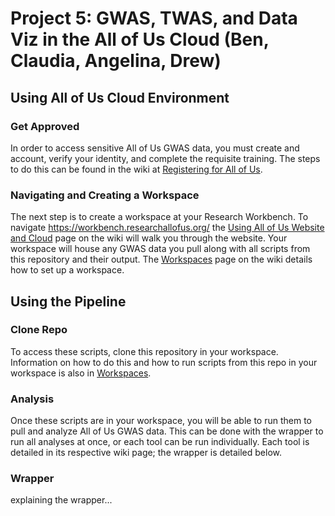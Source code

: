 # Project 5: GWAS, TWAS, and Data Viz in the All of Us Cloud (Ben, Claudia, Angelina, Drew)

## Using All of Us Cloud Environment
### Get Approved
In order to access sensitive All of Us GWAS data, you must create and account, verify your identity, and complete the requisite training. The steps to do this can be found in the wiki at [Registering for All of Us](https://github.com/bmoginot/GWAS-TWAS-in-All-of-Us-Cloud/wiki/1.-Registering-for-All-of-Us).

### Navigating and Creating a Workspace
The next step is to create a workspace at your Research Workbench. To navigate https://workbench.researchallofus.org/ the [Using All of Us Website and Cloud](https://github.com/bmoginot/GWAS-TWAS-in-All-of-Us-Cloud/wiki/X.-Using-All-of-Us-Website-and-Cloud) page on the wiki will walk you through the website. 
Your workspace will house any GWAS data you pull along with all scripts from this repository and their output. The [Workspaces](https://github.com/bmoginot/GWAS-TWAS-in-All-of-Us-Cloud/wiki/2.-Workspaces) page on the wiki details how to set up a workspace.


## Using the Pipeline
### Clone Repo
To access these scripts, clone this repository in your workspace. Information on how to do this and how to run scripts from this repo in your workspace is also in [Workspaces](https://github.com/bmoginot/GWAS-TWAS-in-All-of-Us-Cloud/wiki/2.-Workspaces).

### Analysis
Once these scripts are in your workspace, you will be able to run them to pull and analyze All of Us GWAS data. This can be done with the wrapper to run all analyses at once, or each tool can be run individually. Each tool is detailed in its respective wiki page; the wrapper is detailed below.

### Wrapper
explaining the wrapper...
